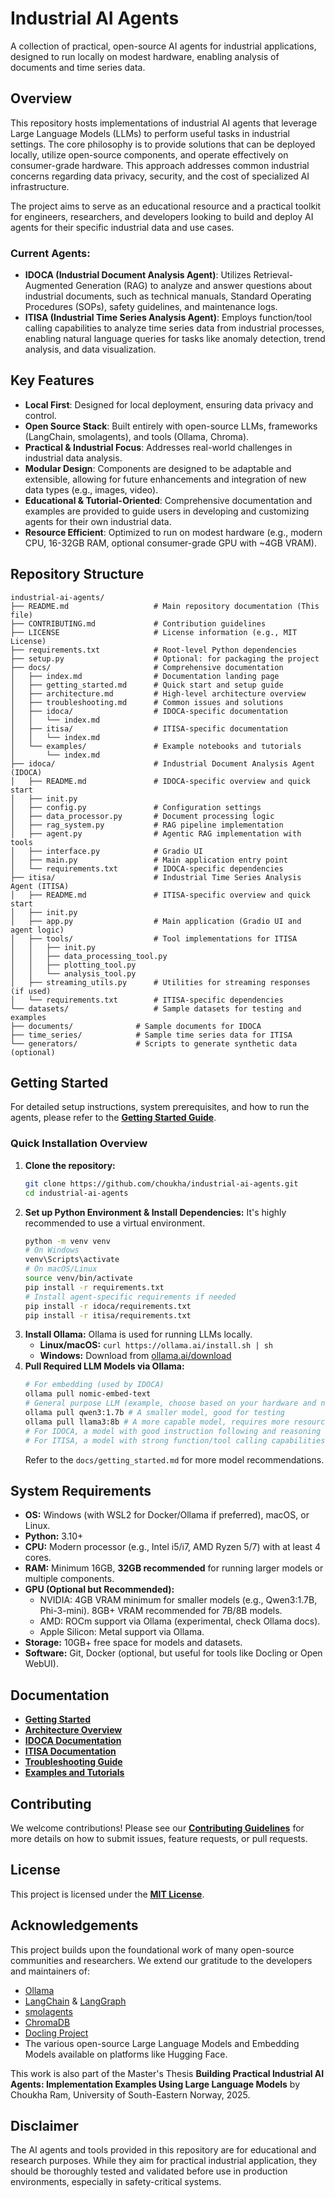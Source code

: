 # Industrial AI Agents

A collection of practical, open-source AI agents for industrial applications, designed to run locally on modest hardware, enabling analysis of documents and time series data.

## Overview

This repository hosts implementations of industrial AI agents that leverage Large Language Models (LLMs) to perform useful tasks in industrial settings. The core philosophy is to provide solutions that can be deployed locally, utilize open-source components, and operate effectively on consumer-grade hardware. This approach addresses common industrial concerns regarding data privacy, security, and the cost of specialized AI infrastructure.

The project aims to serve as an educational resource and a practical toolkit for engineers, researchers, and developers looking to build and deploy AI agents for their specific industrial data and use cases.

### Current Agents:

* **IDOCA (Industrial Document Analysis Agent)**: Utilizes Retrieval-Augmented Generation (RAG) to analyze and answer questions about industrial documents, such as technical manuals, Standard Operating Procedures (SOPs), safety guidelines, and maintenance logs.
* **ITISA (Industrial Time Series Analysis Agent)**: Employs function/tool calling capabilities to analyze time series data from industrial processes, enabling natural language queries for tasks like anomaly detection, trend analysis, and data visualization.

## Key Features

* **Local First**: Designed for local deployment, ensuring data privacy and control.
* **Open Source Stack**: Built entirely with open-source LLMs, frameworks (LangChain, smolagents), and tools (Ollama, Chroma).
* **Practical & Industrial Focus**: Addresses real-world challenges in industrial data analysis.
* **Modular Design**: Components are designed to be adaptable and extensible, allowing for future enhancements and integration of new data types (e.g., images, video).
* **Educational & Tutorial-Oriented**: Comprehensive documentation and examples are provided to guide users in developing and customizing agents for their own industrial data.
* **Resource Efficient**: Optimized to run on modest hardware (e.g., modern CPU, 16-32GB RAM, optional consumer-grade GPU with ~4GB VRAM).

## Repository Structure
```
industrial-ai-agents/
├── README.md                   # Main repository documentation (This file)
├── CONTRIBUTING.md             # Contribution guidelines
├── LICENSE                     # License information (e.g., MIT License)
├── requirements.txt            # Root-level Python dependencies
├── setup.py                    # Optional: for packaging the project
├── docs/                       # Comprehensive documentation
│   ├── index.md                # Documentation landing page
│   ├── getting_started.md      # Quick start and setup guide
│   ├── architecture.md         # High-level architecture overview
│   ├── troubleshooting.md      # Common issues and solutions
│   ├── idoca/                  # IDOCA-specific documentation
│   │   └── index.md
│   ├── itisa/                  # ITISA-specific documentation
│   │   └── index.md
│   └── examples/               # Example notebooks and tutorials
│       └── index.md
├── idoca/                      # Industrial Document Analysis Agent (IDOCA)
│   ├── README.md               # IDOCA-specific overview and quick start
│   ├── init.py
│   ├── config.py               # Configuration settings
│   ├── data_processor.py       # Document processing logic
│   ├── rag_system.py           # RAG pipeline implementation
│   ├── agent.py                # Agentic RAG implementation with tools
│   ├── interface.py            # Gradio UI
│   ├── main.py                 # Main application entry point
│   └── requirements.txt        # IDOCA-specific dependencies
├── itisa/                      # Industrial Time Series Analysis Agent (ITISA)
│   ├── README.md               # ITISA-specific overview and quick start
│   ├── init.py
│   ├── app.py                  # Main application (Gradio UI and agent logic)
│   ├── tools/                  # Tool implementations for ITISA
│   │   ├── init.py
│   │   ├── data_processing_tool.py
│   │   ├── plotting_tool.py
│   │   └── analysis_tool.py
│   ├── streaming_utils.py      # Utilities for streaming responses (if used)
│   └── requirements.txt        # ITISA-specific dependencies
└── datasets/                   # Sample datasets for testing and examples
├── documents/              # Sample documents for IDOCA
├── time_series/            # Sample time series data for ITISA
└── generators/             # Scripts to generate synthetic data (optional)
```

## Getting Started

For detailed setup instructions, system prerequisites, and how to run the agents, please refer to the **[Getting Started Guide](docs/getting_started.md)**.

### Quick Installation Overview

1.  **Clone the repository:**
    ```bash
    git clone https://github.com/choukha/industrial-ai-agents.git
    cd industrial-ai-agents
    ```
2.  **Set up Python Environment & Install Dependencies:**
    It's highly recommended to use a virtual environment.
    ```bash
    python -m venv venv
    # On Windows
    venv\Scripts\activate
    # On macOS/Linux
    source venv/bin/activate
    pip install -r requirements.txt
    # Install agent-specific requirements if needed
    pip install -r idoca/requirements.txt
    pip install -r itisa/requirements.txt
    ```
3.  **Install Ollama:**
    Ollama is used for running LLMs locally.
    * **Linux/macOS:** `curl https://ollama.ai/install.sh | sh`
    * **Windows:** Download from [ollama.ai/download](https://ollama.ai/download)
4.  **Pull Required LLM Models via Ollama:**
    ```bash
    # For embedding (used by IDOCA)
    ollama pull nomic-embed-text
    # General purpose LLM (example, choose based on your hardware and needs)
    ollama pull qwen3:1.7b # A smaller model, good for testing
    ollama pull llama3:8b # A more capable model, requires more resources
    # For IDOCA, a model with good instruction following and reasoning is recommended.
    # For ITISA, a model with strong function/tool calling capabilities is preferred.
    ```
    Refer to the `docs/getting_started.md` for more model recommendations.

## System Requirements

* **OS:** Windows (with WSL2 for Docker/Ollama if preferred), macOS, or Linux.
* **Python:** 3.10+
* **CPU:** Modern processor (e.g., Intel i5/i7, AMD Ryzen 5/7) with at least 4 cores.
* **RAM:** Minimum 16GB, **32GB recommended** for running larger models or multiple components.
* **GPU (Optional but Recommended):**
    * NVIDIA: 4GB VRAM minimum for smaller models (e.g., Qwen3:1.7B, Phi-3-mini). 8GB+ VRAM recommended for 7B/8B models.
    * AMD: ROCm support via Ollama (experimental, check Ollama docs).
    * Apple Silicon: Metal support via Ollama.
* **Storage:** 10GB+ free space for models and datasets.
* **Software:** Git, Docker (optional, but useful for tools like Docling or Open WebUI).

## Documentation

* **[Getting Started](docs/getting_started.md)**
* **[Architecture Overview](docs/architecture.md)**
* **[IDOCA Documentation](docs/idoca/index.md)**
* **[ITISA Documentation](docs/itisa/index.md)**
* **[Troubleshooting Guide](docs/troubleshooting.md)**
* **[Examples and Tutorials](docs/examples/index.md)**

## Contributing

We welcome contributions! Please see our **[Contributing Guidelines](CONTRIBUTING.md)** for more details on how to submit issues, feature requests, or pull requests.

## License

This project is licensed under the **[MIT License](LICENSE)**.

## Acknowledgements

This project builds upon the foundational work of many open-source communities and researchers. We extend our gratitude to the developers and maintainers of:

* [Ollama](https://ollama.com/)
* [LangChain](https://www.langchain.com/) & [LangGraph](https://www.langchain.com/langgraph)
* [smolagents](https://github.com/huggingface/smolagents)
* [ChromaDB](https://www.trychroma.com/)
* [Docling Project](https://docling-project.github.io/docling/)
* The various open-source Large Language Models and Embedding Models available on platforms like Hugging Face.

This work is also part of the Master's Thesis **Building Practical Industrial AI Agents: Implementation Examples Using Large Language Models** by Choukha Ram, University of South-Eastern Norway, 2025.

## Disclaimer

The AI agents and tools provided in this repository are for educational and research purposes. While they aim for practical industrial application, they should be thoroughly tested and validated before use in production environments, especially in safety-critical systems.
